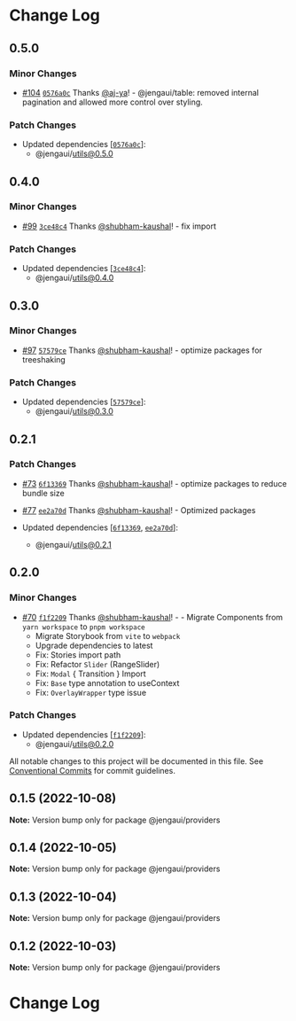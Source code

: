 # Change Log

## 0.5.0

### Minor Changes

- [#104](https://github.com/OutpostHQ/jengaui/pull/104) [`0576a0c`](https://github.com/OutpostHQ/jengaui/commit/0576a0cc70736de66cfff05db6161423d14db61c) Thanks [@aj-ya](https://github.com/aj-ya)! - @jengaui/table: removed internal pagination and allowed more control over styling.

### Patch Changes

- Updated dependencies [[`0576a0c`](https://github.com/OutpostHQ/jengaui/commit/0576a0cc70736de66cfff05db6161423d14db61c)]:
  - @jengaui/utils@0.5.0

## 0.4.0

### Minor Changes

- [#99](https://github.com/OutpostHQ/jengaui/pull/99) [`3ce48c4`](https://github.com/OutpostHQ/jengaui/commit/3ce48c40f8488c4e02c63003b6abd7086d48ee85) Thanks [@shubham-kaushal](https://github.com/shubham-kaushal)! - fix import

### Patch Changes

- Updated dependencies [[`3ce48c4`](https://github.com/OutpostHQ/jengaui/commit/3ce48c40f8488c4e02c63003b6abd7086d48ee85)]:
  - @jengaui/utils@0.4.0

## 0.3.0

### Minor Changes

- [#97](https://github.com/OutpostHQ/jengaui/pull/97) [`57579ce`](https://github.com/OutpostHQ/jengaui/commit/57579ced34fd760484d5dbb4c73d31e5cb9fbcec) Thanks [@shubham-kaushal](https://github.com/shubham-kaushal)! - optimize packages for treeshaking

### Patch Changes

- Updated dependencies [[`57579ce`](https://github.com/OutpostHQ/jengaui/commit/57579ced34fd760484d5dbb4c73d31e5cb9fbcec)]:
  - @jengaui/utils@0.3.0

## 0.2.1

### Patch Changes

- [#73](https://github.com/OutpostHQ/jengaui/pull/73) [`6f13369`](https://github.com/OutpostHQ/jengaui/commit/6f13369d55a63fab51dee071cd5c372461e0e16f) Thanks [@shubham-kaushal](https://github.com/shubham-kaushal)! - optimize packages to reduce bundle size

- [#77](https://github.com/OutpostHQ/jengaui/pull/77) [`ee2a70d`](https://github.com/OutpostHQ/jengaui/commit/ee2a70d001328effde868c9ac52bbb2476ec3c08) Thanks [@shubham-kaushal](https://github.com/shubham-kaushal)! - Optimized packages

- Updated dependencies [[`6f13369`](https://github.com/OutpostHQ/jengaui/commit/6f13369d55a63fab51dee071cd5c372461e0e16f), [`ee2a70d`](https://github.com/OutpostHQ/jengaui/commit/ee2a70d001328effde868c9ac52bbb2476ec3c08)]:
  - @jengaui/utils@0.2.1

## 0.2.0

### Minor Changes

- [#70](https://github.com/OutpostHQ/jengaui/pull/70) [`f1f2209`](https://github.com/OutpostHQ/jengaui/commit/f1f220929d81ac7f17a7c8e6043dc74ac0d52d63) Thanks [@shubham-kaushal](https://github.com/shubham-kaushal)! - - Migrate Components from `yarn workspace` to `pnpm workspace`
  - Migrate Storybook from `vite` to `webpack`
  - Upgrade dependencies to latest
  - Fix: Stories import path
  - Fix: Refactor `Slider` (RangeSlider)
  - Fix: `Modal` { Transition } Import
  - Fix: `Base` type annotation to useContext
  - Fix: `OverlayWrapper` type issue

### Patch Changes

- Updated dependencies [[`f1f2209`](https://github.com/OutpostHQ/jengaui/commit/f1f220929d81ac7f17a7c8e6043dc74ac0d52d63)]:
  - @jengaui/utils@0.2.0

All notable changes to this project will be documented in this file.
See [Conventional Commits](https://conventionalcommits.org) for commit guidelines.

## 0.1.5 (2022-10-08)

**Note:** Version bump only for package @jengaui/providers

## 0.1.4 (2022-10-05)

**Note:** Version bump only for package @jengaui/providers

## 0.1.3 (2022-10-04)

**Note:** Version bump only for package @jengaui/providers

## 0.1.2 (2022-10-03)

**Note:** Version bump only for package @jengaui/providers

# Change Log
